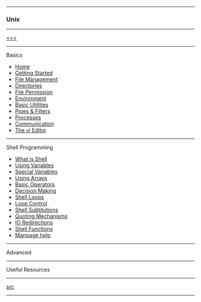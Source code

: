
---

### Unix 

---

[<<<](https://github.com/ttltrk/ELSE/blob/master/BMOS/BMOS.MD)

---

Basics

* <a href="https://github.com/ttltrk/ELSE/blob/master/SHELL/BUM/01/Home.MD">Home</a>
* <a href="https://github.com/ttltrk/ELSE/blob/master/SHELL/BUM/02/GET_STA.MD">Getting Started</a>
* <a href="#">File Management</a>
* <a href="#">Directories</a>
* <a href="#">File Permission</a>
* <a href="#">Environment</a>
* <a href="#">Basic Utilities</a>
* <a href="#">Pipes & Filters</a>
* <a href="#">Processes</a>
* <a href="#">Communication</a>
* <a href="#">The vi Editor</a>

---

Shell Programming

* <a href="https://github.com/ttltrk/ELSE/blob/master/SHELL/BUM/SH_01/SHELL.MD">What is Shell</a>
* <a href="https://github.com/ttltrk/ELSE/blob/master/SHELL/BUM/SH_02/VARIABLES.MD">Using Variables</a>
* <a href="https://github.com/ttltrk/ELSE/blob/master/SHELL/BUM/SH_02/SPEC_VAR.MD">Special Variables</a>
* <a href="#">Using Arrays</a>
* <a href="#">Basic Operators</a>
* <a href="#">Decision Making</a>
* <a href="#">Shell Loops</a>
* <a href="#">Loop Control</a>
* <a href="#">Shell Subtitutions</a>
* <a href="#">Quoting Mechanisms</a>
* <a href="#">IO Redirections</a>
* <a href="#">Shell Functions</a>
* <a href="#">Manpage help</a>

---

Advanced

---

Useful Resources

---

[src](https://www.tutorialspoint.com/unix/unix-useful-commands.htm)

---

